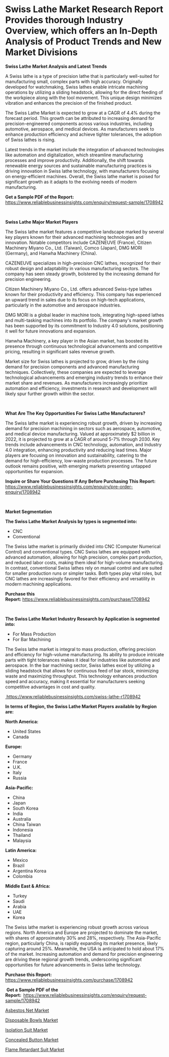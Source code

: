 <p><h1>Swiss Lathe Market Research Report Provides thorough Industry Overview, which offers an In-Depth Analysis of Product Trends and New Market Divisions</h1></p><p><strong>Swiss Lathe Market Analysis and Latest Trends</strong></p>
<p><p>A Swiss lathe is a type of precision lathe that is particularly well-suited for manufacturing small, complex parts with high accuracy. Originally developed for watchmaking, Swiss lathes enable intricate machining operations by utilizing a sliding headstock, allowing for the direct feeding of the workpiece along with the tool movement. This unique design minimizes vibration and enhances the precision of the finished product.</p><p>The Swiss Lathe Market is expected to grow at a CAGR of 4.4% during the forecast period. This growth can be attributed to increasing demand for precision-engineered components across various industries, including automotive, aerospace, and medical devices. As manufacturers seek to enhance production efficiency and achieve tighter tolerances, the adoption of Swiss lathes is rising. </p><p>Latest trends in the market include the integration of advanced technologies like automation and digitalization, which streamline manufacturing processes and improve productivity. Additionally, the shift towards renewable energy sources and sustainable manufacturing practices is driving innovation in Swiss lathe technology, with manufacturers focusing on energy-efficient machines. Overall, the Swiss lathe market is poised for significant growth as it adapts to the evolving needs of modern manufacturing.</p></p>
<p><strong>Get a Sample PDF of the Report:&nbsp;</strong> <a href="https://www.reliablebusinessinsights.com/enquiry/request-sample/1708942?utm_campaign=1765&utm_medium=2&utm_source=Github&utm_content=ia&utm_term=21102024&utm_id=swiss-lathe">https://www.reliablebusinessinsights.com/enquiry/request-sample/1708942</a></p>
<p>&nbsp;</p>
<p><strong>Swiss Lathe Major Market Players</strong></p>
<p><p>The Swiss lathe market features a competitive landscape marked by several key players known for their advanced machining technologies and innovation. Notable competitors include CAZENEUVE (France), Citizen Machinery Miyano Co., Ltd. (Taiwan), Comco (Japan), DMG MORI (Germany), and Hanwha Machinery (China).</p><p>CAZENEUVE specializes in high-precision CNC lathes, recognized for their robust design and adaptability in various manufacturing sectors. The company has seen steady growth, bolstered by the increasing demand for precision engineering.</p><p>Citizen Machinery Miyano Co., Ltd. offers advanced Swiss-type lathes known for their productivity and efficiency. This company has experienced an upward trend in sales due to its focus on high-tech applications, particularly in the automotive and aerospace industries.</p><p>DMG MORI is a global leader in machine tools, integrating high-speed lathes and multi-tasking machines into its portfolio. The company's market growth has been supported by its commitment to Industry 4.0 solutions, positioning it well for future innovations and expansion.</p><p>Hanwha Machinery, a key player in the Asian market, has boosted its presence through continuous technological advancements and competitive pricing, resulting in significant sales revenue growth.</p><p>Market size for Swiss lathes is projected to grow, driven by the rising demand for precision components and advanced manufacturing techniques. Collectively, these companies are expected to leverage technological advancements and emerging industry trends to enhance their market share and revenues. As manufacturers increasingly prioritize automation and efficiency, investments in research and development will likely spur further growth within the sector.</p></p>
<p>&nbsp;</p>
<p><strong>What Are The Key Opportunities For Swiss Lathe Manufacturers?</strong></p>
<p><p>The Swiss lathe market is experiencing robust growth, driven by increasing demand for precision machining in sectors such as aerospace, automotive, and medical device manufacturing. Valued at approximately $2 billion in 2022, it is projected to grow at a CAGR of around 5-7% through 2030. Key trends include advancements in CNC technology, automation, and Industry 4.0 integration, enhancing productivity and reducing lead times. Major players are focusing on innovation and sustainability, catering to the demand for high-efficiency, low-waste production processes. The future outlook remains positive, with emerging markets presenting untapped opportunities for expansion.</p></p>
<p><strong>Inquire or Share Your Questions If Any Before Purchasing This Report:</strong> <a href="https://www.reliablebusinessinsights.com/enquiry/pre-order-enquiry/1708942?utm_campaign=1765&utm_medium=2&utm_source=Github&utm_content=ia&utm_term=21102024&utm_id=swiss-lathe">https://www.reliablebusinessinsights.com/enquiry/pre-order-enquiry/1708942</a></p>
<p>&nbsp;</p>
<p><strong>Market Segmentation</strong></p>
<p><strong>The Swiss Lathe Market Analysis by types is segmented into:</strong></p>
<p><ul><li>CNC</li><li>Conventional</li></ul></p>
<p><p>The Swiss lathe market is primarily divided into CNC (Computer Numerical Control) and conventional types. CNC Swiss lathes are equipped with advanced automation, allowing for high precision, complex part production, and reduced labor costs, making them ideal for high-volume manufacturing. In contrast, conventional Swiss lathes rely on manual control and are suited for smaller production runs or simpler tasks. Both types play vital roles, but CNC lathes are increasingly favored for their efficiency and versatility in modern machining applications.</p></p>
<p><strong>Purchase this Report:&nbsp;</strong><a href="https://www.reliablebusinessinsights.com/purchase/1708942?utm_campaign=1765&utm_medium=2&utm_source=Github&utm_content=ia&utm_term=21102024&utm_id=swiss-lathe">https://www.reliablebusinessinsights.com/purchase/1708942</a></p>
<p>&nbsp;</p>
<p><strong>The Swiss Lathe Market Industry Research by Application is segmented into:</strong></p>
<p><ul><li>For Mass Production</li><li>For Bar Machining</li></ul></p>
<p><p>The Swiss lathe market is integral to mass production, offering precision and efficiency for high-volume manufacturing. Its ability to produce intricate parts with tight tolerances makes it ideal for industries like automotive and aerospace. In the bar machining sector, Swiss lathes excel by utilizing a sliding headstock that allows for continuous feed of bar stock, minimizing waste and maximizing throughput. This technology enhances production speed and accuracy, making it essential for manufacturers seeking competitive advantages in cost and quality.</p></p>
<p><a href="https://www.reliablebusinessinsights.com/swiss-lathe-r1708942?utm_campaign=1765&utm_medium=2&utm_source=Github&utm_content=ia&utm_term=21102024&utm_id=swiss-lathe">&nbsp;https://www.reliablebusinessinsights.com/swiss-lathe-r1708942</a></p>
<p><strong>In terms of Region, the Swiss Lathe Market Players available by Region are:</strong></p>
<p>
    <p> <strong> North America: </strong>
        <ul>
            <li>United States</li>
            <li>Canada</li>
        </ul>
        </p> 
    <p> <strong> Europe: </strong>
        <ul>
            <li>Germany</li>
            <li>France</li>
            <li>U.K.</li>
            <li>Italy</li>
            <li>Russia</li>
        </ul>
        </p> 
    <p> <strong> Asia-Pacific: </strong>
        <ul>
            <li>China</li>
            <li>Japan</li>
            <li>South Korea</li>
            <li>India</li>
            <li>Australia</li>
            <li>China Taiwan</li>
            <li>Indonesia</li>
            <li>Thailand</li>
            <li>Malaysia</li>
        </ul>
        </p> 
    <p> <strong> Latin America: </strong>
        <ul>
            <li>Mexico</li>
            <li>Brazil</li>
            <li>Argentina Korea</li>
            <li>Colombia</li>
        </ul>
        </p> 
    <p> <strong> Middle East & Africa: </strong>
        <ul>
            <li>Turkey</li>
            <li>Saudi</li>
            <li>Arabia</li>
            <li>UAE</li>
            <li>Korea</li>
        </ul>
    </p>
    </p>
<p><p>The Swiss lathe market is experiencing robust growth across various regions. North America and Europe are projected to dominate the market, with shares of approximately 30% and 28%, respectively. The Asia-Pacific region, particularly China, is rapidly expanding its market presence, likely capturing around 25%. Meanwhile, the USA is anticipated to hold about 17% of the market. Increasing automation and demand for precision engineering are driving these regional growth trends, underscoring significant opportunities for future advancements in Swiss lathe technology.</p></p>
<p><strong>Purchase this Report: </strong><a href="https://www.reliablebusinessinsights.com/purchase/1708942?utm_campaign=1765&utm_medium=2&utm_source=Github&utm_content=ia&utm_term=21102024&utm_id=swiss-lathe">https://www.reliablebusinessinsights.com/purchase/1708942</a></p>
<p>&nbsp;<strong>Get a Sample PDF of the Report:&nbsp;&nbsp;</strong><a href="https://www.reliablebusinessinsights.com/enquiry/request-sample/1708942?utm_campaign=1765&utm_medium=2&utm_source=Github&utm_content=ia&utm_term=21102024&utm_id=swiss-lathe">https://www.reliablebusinessinsights.com/enquiry/request-sample/1708942</a></p>
<p><strong></strong></p>
<p><p><a href="https://www.linkedin.com/pulse/asbestos-net-market-size-share-trends-analysis-report-end-use-nfrec?utm_campaign=1765&utm_medium=2&utm_source=Github&utm_content=ia&utm_term=21102024&utm_id=swiss-lathe">Asbestos Net Market</a></p><p><a href="https://www.linkedin.com/pulse/disposable-bowls-market-size-share-analysis-growth-trends-uj6ec?utm_campaign=1765&utm_medium=2&utm_source=Github&utm_content=ia&utm_term=21102024&utm_id=swiss-lathe">Disposable Bowls Market</a></p><p><a href="https://www.linkedin.com/pulse/isolation-suit-market-evolution-global-trends-regional-a403c?utm_campaign=1765&utm_medium=2&utm_source=Github&utm_content=ia&utm_term=21102024&utm_id=swiss-lathe">Isolation Suit Market</a></p><p><a href="https://www.linkedin.com/pulse/emerging-concealed-button-market-opportunities-analysis-4woqc?utm_campaign=1765&utm_medium=2&utm_source=Github&utm_content=ia&utm_term=21102024&utm_id=swiss-lathe">Concealed Button Market</a></p><p><a href="https://www.linkedin.com/pulse/flame-retardant-suit-market-global-regional-analysis-2jbcc?utm_campaign=1765&utm_medium=2&utm_source=Github&utm_content=ia&utm_term=21102024&utm_id=swiss-lathe">Flame Retardant Suit Market</a></p></p>